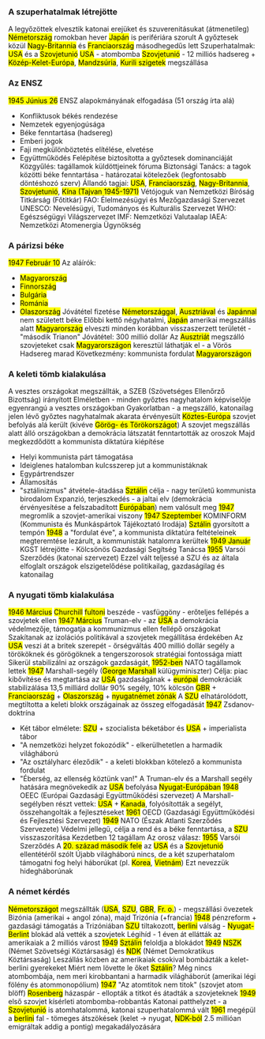 ### A szuperhatalmak létrejötte
A legyőzöttek elvesztik katonai erejüket és szuverenitásukat (átmenetileg)
<mark class="hltr-green">Németország</mark> romokban hever
<mark class="hltr-green">Japán</mark> is perifériára szorult
A győztesek közül <mark class="hltr-green">Nagy-Britannia</mark> és <mark class="hltr-green">Franciaország</mark> másodhegedűs lett
Szuperhatalmak: <mark class="hltr-green">USA</mark> és a <mark class="hltr-green">Szovjetunió</mark>
<mark class="hltr-green">USA</mark> - atombomba
<mark class="hltr-green">Szovjetunió</mark> - 12 milliós hadsereg + <mark class="hltr-green">Közép-Kelet-Európa</mark>, <mark class="hltr-green">Mandzsúria</mark>, <mark class="hltr-green">Kurili szigetek</mark> megszállása
### Az ENSZ
<mark class="hltr-orange">1945 Június 26</mark> ENSZ alapokmányának elfogadása (51 ország írta alá)
- Konfliktusok békés rendezése
- Nemzetek egyenjogúsága
- Béke fenntartása (hadsereg)
- Emberi jogok
- Faji megkülönböztetés elítélése, elvetése
- Együttműködés
Felépítése biztosította a győztesek dominanciáját
Közgyűlés: tagállamok küldöttjeinek fóruma
Biztonsági Tanács: a tagok közötti béke fenntartása - határozatai kötelezőek (legfontosabb döntéshozó szerv)
Állandó tagjai: <mark class="hltr-green">USA</mark>, <mark class="hltr-green">Franciaország</mark>, <mark class="hltr-green">Nagy-Britannia</mark>, <mark class="hltr-green">Szovjetunió</mark>, <mark class="hltr-green">Kína (Tajvan 1945-1971)</mark>
Vétójoguk van
Nemzetközi Bíróság
Titkárság (Főtitkár)
FAO: Élelmezésügyi és Mezőgazdasági Szervezet
UNESCO: Nevelésügyi, Tudományos és Kulturális Szervezet
WHO: Egészségügyi Világszervezet
IMF: Nemzetközi Valutaalap
IAEA: Nemzetközi Atomenergia Ügynökség
### A párizsi béke
<mark class="hltr-orange">1947 Február 10</mark>
Az aláírók:
- <mark class="hltr-green">Magyarország</mark>
- <mark class="hltr-green">Finnország</mark>
- <mark class="hltr-green">Bulgária</mark>
- <mark class="hltr-green">Románia</mark>
- <mark class="hltr-green">Olaszország</mark>
Jóvátétel fizetése
<mark class="hltr-green">Németországgal</mark>, <mark class="hltr-green">Ausztriával</mark> és <mark class="hltr-green">Japánnal</mark> nem született béke
Előbbi kettő négyhatalmi, <mark class="hltr-green">Japán</mark> amerikai megszállás alatt
<mark class="hltr-green">Magyarország</mark> elveszti minden korábban visszaszerzett területét - "második Trianon"
Jóvátétel: 300 millió dollár
Az <mark class="hltr-green">Ausztriát</mark> megszálló szovjeteket csak <mark class="hltr-green">Magyarországon</mark> keresztül láthatják el - a Vörös Hadsereg marad
Következmény: kommunista fordulat <mark class="hltr-green">Magyarországon</mark>
### A keleti tömb kialakulása
A vesztes országokat megszállták, a SZEB (Szövetséges Ellenőrző Bizottság) irányított
Elméletben - minden győztes nagyhatalom képviselője egyenrangú a vesztes országokban
Gyakorlatban - a megszálló, katonailag jelen lévő győztes nagyhatalmak akarata érvényesült
<mark class="hltr-green">Köztes-Európa</mark> szovjet befolyás alá került (kivéve <mark class="hltr-green">Görög- és Törökországot</mark>)
A szovjet megszállás alatt álló országokban a demokrácia látszatát fenntartották az oroszok
Majd megkezdődött a kommunista diktatúra kiépítése
- Helyi kommunista párt támogatása
- Ideiglenes hatalomban kulcsszerep jut a kommunistáknak
- Egypártrendszer
- Államosítás
- "sztálinizmus" átvétele-átadása
<mark class="hltr-cyan">Sztálin</mark> célja - nagy területű kommunista birodalom
Expanzió, terjeszkedés - a jaltai elv (demokrácia érvényesítése a felszabadított <mark class="hltr-green">Európában</mark>) nem valósult meg
<mark class="hltr-orange">1947</mark> megromlik a szovjet-amerikai viszony
<mark class="hltr-orange">1947 Szeptember</mark> KOMINFORM (Kommunista és Munkáspártok Tájékoztató Irodája)
<mark class="hltr-cyan">Sztálin</mark> gyorsított a tempón
<mark class="hltr-orange">1948</mark> a "fordulat éve", a kommunista diktatúra feltételeinek megteremtése lezárult, a kommunisták hatalomra kerültek
<mark class="hltr-orange">1949 Január</mark> KGST létrejötte - Kölcsönös Gazdasági Segítség Tanácsa
<mark class="hltr-orange">1955</mark> Varsói Szerződés (katonai szervezet)
Ezzel vált teljessé a SZU és az általa elfoglalt országok elszigetelődése politikailag, gazdaságilag és katonailag
### A nyugati tömb kialakulása
<mark class="hltr-orange">1946 Március</mark> <mark class="hltr-cyan">Churchill</mark> <mark class="hltr-green">fultoni</mark> beszéde - vasfüggöny - erőteljes fellépés a szovjetek ellen
<mark class="hltr-orange">1947 Március</mark> Truman-elv - az <mark class="hltr-green">USA</mark> a demokrácia védelmezője, támogatja a kommunizmus ellen fellépő országokat
Szakítanak az izolációs politikával a szovjetek megállítása érdekében
Az <mark class="hltr-green">USA</mark> veszi át a britek szerepét - őrségváltás
400 millió dollár segély a törököknek és görögöknek a tengerszorosok stratégiai fontossága miatt
Sikerül stabilizálni az országok gazdaságát, <mark class="hltr-orange">1952-ben</mark> NATO tagállamok lettek
<mark class="hltr-orange">1947</mark> Marshall-segély (<mark class="hltr-cyan">George Marshall</mark> külügyminiszter)
Célja: piac kibővítése és megtartása az <mark class="hltr-green">USA</mark> gazdaságának + <mark class="hltr-green">európai</mark> demokráciák stabilizálása
13,5 milliárd dollár 90% segély, 10% kölcsön
<mark class="hltr-green">GBR</mark> + <mark class="hltr-green">Franciaország</mark> + <mark class="hltr-green">Olaszország</mark> + <mark class="hltr-green">nyugatnémet zónák</mark>
A <mark class="hltr-green">SZU</mark> elhatárolódott, megtiltotta a keleti blokk országainak az összeg elfogadását
<mark class="hltr-orange">1947</mark> Zsdanov-doktrína
- Két tábor elmélete: <mark class="hltr-green">SZU</mark> + szocialista béketábor és <mark class="hltr-green">USA</mark> + imperialista tábor
- "A nemzetközi helyzet fokozódik" - elkerülhetetlen a harmadik világháború
- "Az osztályharc éleződik" - a keleti blokkban kötelező a kommunista fordulat
- "Éberség, az ellenség köztünk van!"
A Truman-elv és a Marshall segély hatására megnövekedik az <mark class="hltr-green">USA</mark> befolyása <mark class="hltr-green">Nyugat-Európában</mark>
<mark class="hltr-orange">1948</mark> OEEC (Európai Gazdasági Együttműködési szervezet)
A Marshall-segélyben részt vettek: <mark class="hltr-green">USA</mark> + <mark class="hltr-green">Kanada</mark>, folyósították a segélyt, összehangolták a fejlesztéseket
<mark class="hltr-orange">1961</mark> OECD (Gazdasági Együttműködési és Fejlesztési Szervezet)
<mark class="hltr-orange">1949</mark> NATO (Észak Atlanti Szerződés Szervezete)
Védelmi jellegű, célja a rend és a béke fenntartása, a <mark class="hltr-green">SZU</mark> visszaszorítása
Kezdetben 12 tagállam
Az orosz válasz: <mark class="hltr-orange">1955</mark> Varsói Szerződés
A <mark class="hltr-orange">20. század második fele</mark> az <mark class="hltr-green">USA</mark> és a <mark class="hltr-green">Szovjetunió</mark> ellentétéről szólt
Újabb világháború nincs, de a két szuperhatalom támogatni fog helyi háborúkat (pl. <mark class="hltr-green">Korea</mark>, <mark class="hltr-green">Vietnám</mark>)
Ezt nevezzük hidegháborúnak
### A német kérdés
<mark class="hltr-green">Németországot</mark> megszállták (<mark class="hltr-green">USA</mark>, <mark class="hltr-green">SZU</mark>, <mark class="hltr-green">GBR</mark>, <mark class="hltr-green">Fr. o.</mark>) - megszállási övezetek
Bizónia (amerikai + angol zóna), majd Trizónia (+francia)
<mark class="hltr-orange">1948</mark> pénzreform + gazdasági támogatás a Trizóniában
<mark class="hltr-green">SZU</mark> tiltakozott, <mark class="hltr-green">berlini</mark> válság - <mark class="hltr-green">Nyugat-Berlint</mark> blokád alá vették a szovjetek
Légihíd - 1 éven át ellátták az amerikaiak a 2 milliós várost
<mark class="hltr-orange">1949</mark> <mark class="hltr-cyan">Sztálin</mark> feloldja a blokádot
<mark class="hltr-orange">1949</mark> <mark class="hltr-green">NSZK</mark> (Német Szövetségi Köztársaság) és <mark class="hltr-green">NDK</mark> (Német Demokratikus Köztársaság)
Leszállás közben az amerikaiak csokival bombázták a kelet-berlini gyerekeket
Miért nem lövette le őket <mark class="hltr-cyan">Sztálin</mark>?
Még nincs atombombája, nem meri kirobbantani a harmadik világháborút (amerikai légi fölény és atommonopólium)
<mark class="hltr-orange">1947</mark> "Az atomtitok nem titok" (szovjet atom blöff)
<mark class="hltr-cyan">Rosenberg</mark> házaspár - ellopták a titkot és átadták a szovjeteknek
<mark class="hltr-orange">1949</mark> első szovjet kísérleti atombomba-robbantás
Katonai patthelyzet - a <mark class="hltr-green">Szovjetunió</mark> is atomhatalommá, katonai szuperhatalommá vált
<mark class="hltr-orange">1961</mark> megépül a <mark class="hltr-green">berlini</mark> fal - tömeges átszökések (kelet → nyugat, <mark class="hltr-green">NDK-ból</mark> 2.5 millióan emigráltak addig a pontig) megakadályozására